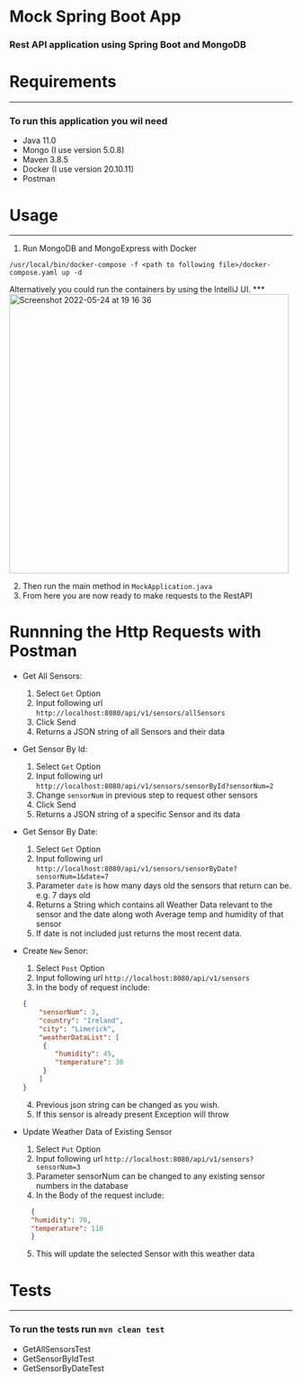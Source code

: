 # Mock Spring Boot App

### Rest API application using Spring Boot and MongoDB

# Requirements
***

### To run this application you wil need
* Java 11.0
* Mongo (I use version 5.0.8)
* Maven 3.8.5
* Docker (I use version 20.10.11)
* Postman


# Usage
***

1. Run MongoDB and MongoExpress with Docker
```shell
/usr/local/bin/docker-compose -f <path to following file>/docker-compose.yaml up -d

```
Alternatively you could run the containers by using the IntelliJ UI.
***<img width="497" alt="Screenshot 2022-05-24 at 19 16 36" src="https://user-images.githubusercontent.com/47178446/170112766-7b132771-d5ad-4f25-ad26-98b217d51d17.png">

2. Then run the main method in ```MockApplication.java```
3. From here you are now ready to make requests to the RestAPI

# Runnning the Http Requests with Postman



* Get All Sensors: 
  1. Select `Get` Option
  2. Input following url ```http://localhost:8080/api/v1/sensors/allSensors```
  3. Click Send 
  4. Returns a JSON string of all Sensors and their data

* Get Sensor By Id:
  1. Select `Get` Option
  2. Input following url ```http://localhost:8080/api/v1/sensors/sensorById?sensorNum=2```
  3. Change `sensorNum` in previous step to request other sensors
  4. Click Send
  5. Returns a JSON string of a specific Sensor and its data
  
* Get Sensor By Date:
  1. Select `Get` Option
  2. Input following url ```http://localhost:8080/api/v1/sensors/sensorByDate?sensorNum=1&date=7```
  3. Parameter `date` is how many days old the sensors that return can be. e.g. 7 days old
  4. Returns a String which contains all Weather Data relevant to the sensor and the date along woth Average temp and humidity of that sensor
  5. If date is not included just returns the most recent data.
  
* Create `New` Senor:
  1. Select `Post` Option
  2. Input following url ```http://localhost:8080/api/v1/sensors```
  3. In the body of request include:
  ```json
  {
      "sensorNum": 3,
      "country": "Ireland",
      "city": "Limerick",
      "weatherDataList": [
       {
          "humidity": 45,
          "temperature": 30
       }
      ]
  }
    ```
  4. Previous json string can be changed as you wish.
  5. If this sensor is already present Exception will throw

* Update Weather Data of Existing Sensor
  1. Select `Put` Option
  2. Input following url `http://localhost:8080/api/v1/sensors?sensorNum=3`
  3. Parameter sensorNum can be changed to any existing sensor numbers in the database
  4. In the Body of the request include:
  ```json 
    {
    "humidity": 78,
    "temperature": 110
    }
  ```
  5. This will update the selected Sensor with this weather data

# Tests
***

### To run the tests run `mvn clean test`
* GetAllSensorsTest
* GetSensorByIdTest
* GetSensorByDateTest
  
